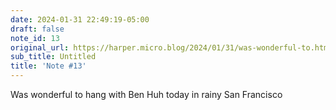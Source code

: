 ```yaml
---
date: 2024-01-31 22:49:19-05:00
draft: false
note_id: 13
original_url: https://harper.micro.blog/2024/01/31/was-wonderful-to.html
sub_title: Untitled
title: 'Note #13'
---
```


Was wonderful to hang with Ben Huh today in rainy San Francisco